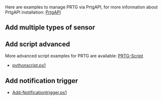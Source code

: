 Here are examples to manage PRTG via PrtgAPI, for more information about PrtgAPI installation: 
[PrtgAPI](https://github.com/lordmilko/PrtgAPI.git)

## Add multiple types of sensor


## Add script advanced
More advanced script examples for PRTG are available: [PRTG-Script](https://github.com/VCNTQA/PRTG-Script)
* [pythonscript.ps1](https://github.com/VCNTQA/PRTGAPI/blob/main/pythonscript.ps1)

## Add notification trigger
* [Add-Notificationtrigger.ps1](https://github.com/VCNTQA/PRTGAPI/blob/main/Add-Notificationtrigger.ps1)
